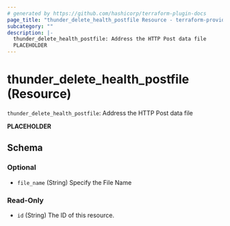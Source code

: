 ```yaml
---
# generated by https://github.com/hashicorp/terraform-plugin-docs
page_title: "thunder_delete_health_postfile Resource - terraform-provider-thunder"
subcategory: ""
description: |-
  thunder_delete_health_postfile: Address the HTTP Post data file
  PLACEHOLDER
---
```


# thunder_delete_health_postfile (Resource)

`thunder_delete_health_postfile`: Address the HTTP Post data file

__PLACEHOLDER__



<!-- schema generated by tfplugindocs -->
## Schema

### Optional

- `file_name` (String) Specify the File Name

### Read-Only

- `id` (String) The ID of this resource.


